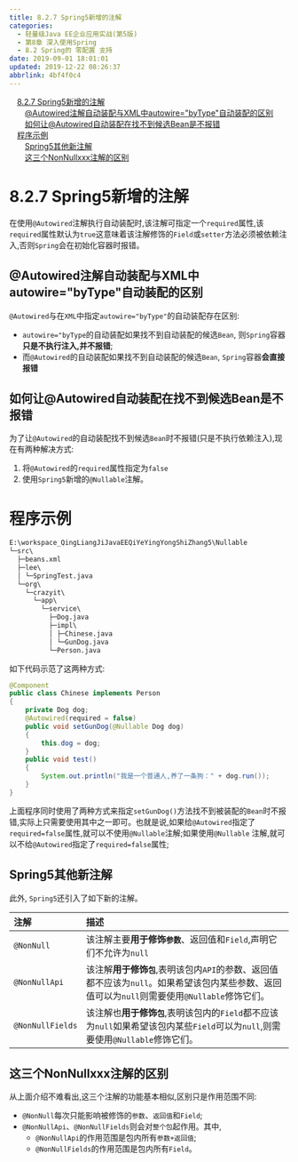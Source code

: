 ```yaml
---
title: 8.2.7 Spring5新增的注解
categories: 
  - 轻量级Java EE企业应用实战(第5版)
  - 第8章 深入使用Spring
  - 8.2 Spring的 零配置 支持
date: 2019-09-01 18:01:01
updated: 2019-12-22 08:26:37
abbrlink: 4bf4f0c4
---
```

<div id='my_toc'><a href="/JavaReadingNotes/4bf4f0c4/#8-2-7-Spring5新增的注解" class="header_1">8.2.7 Spring5新增的注解</a><br><a href="/JavaReadingNotes/4bf4f0c4/#@Autowired注解自动装配与XML中autowire="byType"自动装配的区别" class="header_2">@Autowired注解自动装配与XML中autowire="byType"自动装配的区别</a><br><a href="/JavaReadingNotes/4bf4f0c4/#如何让@Autowired自动装配在找不到候选Bean是不报错" class="header_2">如何让@Autowired自动装配在找不到候选Bean是不报错</a><br><a href="/JavaReadingNotes/4bf4f0c4/#程序示例" class="header_1">程序示例</a><br><a href="/JavaReadingNotes/4bf4f0c4/#Spring5其他新注解" class="header_2">Spring5其他新注解</a><br><a href="/JavaReadingNotes/4bf4f0c4/#这三个NonNullxxx注解的区别" class="header_2">这三个NonNullxxx注解的区别</a><br></div>
<style>.header_1{margin-left: 1em;}.header_2{margin-left: 2em;}.header_3{margin-left: 3em;}.header_4{margin-left: 4em;}.header_5{margin-left: 5em;}.header_6{margin-left: 6em;}</style>
<!--more-->
<script>if (navigator.platform.search('arm')==-1){document.getElementById('my_toc').style.display = 'none';}var e,p = document.getElementsByTagName('p');while (p.length>0) {e = p[0];e.parentElement.removeChild(e);}</script>

<!--end-->
<!--SSTStart-->
# 8.2.7 Spring5新增的注解 #
在使用`@Autowired`注解执行自动装配时,该注解可指定一个`required`属性,该`required`属性默认为`true`这意味着该注解修饰的`Field`或`setter`方法必须被依赖注入,否则`Spring`会在初始化容器时报错。
## @Autowired注解自动装配与XML中autowire="byType"自动装配的区别 ##
`@Autowired`与在`XML`中指定`autowire="byType"`的自动装配存在区别:
- `autowire="byType`的自动装配如果找不到自动装配的候选`Bean`, 则`Spring`容器**只是不执行注入,并不报错**;
- 而`@Autowired`的自动装配如果找不到自动装配的候选`Bean`, `Spring`容器**会直接报错**

## 如何让@Autowired自动装配在找不到候选Bean是不报错 ##
为了让`@Autowired`的自动装配找不到候选`Bean`时不报错(只是不执行依赖注入),现在有两种解决方式:
1. 将`@Autowired`的`required`属性指定为`false`
2. 使用`Spring5`新增的`@Nullable`注解。

# 程序示例 #
```cmd
E:\workspace_QingLiangJiJavaEEQiYeYingYongShiZhang5\Nullable
└─src\
  ├─beans.xml
  ├─lee\
  │ └─SpringTest.java
  └─org\
    └─crazyit\
      └─app\
        └─service\
          ├─Dog.java
          ├─impl\
          │ ├─Chinese.java
          │ └─GunDog.java
          └─Person.java
```
如下代码示范了这两种方式:
```java
@Component
public class Chinese implements Person
{
    private Dog dog;
    @Autowired(required = false)
    public void setGunDog(@Nullable Dog dog)
    {
        this.dog = dog;
    }
    public void test()
    {
        System.out.println("我是一个普通人,养了一条狗：" + dog.run());
    }
}
```
上面程序同时使用了两种方式来指定`setGunDog()`方法找不到被装配的`Bean`时不报错,实际上只需要使用其中之一即可。也就是说,如果给`@Autowired`指定了`required=false`属性,就可以不使用`@Nullable`注解;如果使用`@Nullable` 注解,就可以不给`@Autowired`指定了`required=false`属性;
## Spring5其他新注解 ##
此外, `Spring5`还引入了如下新的注解。

|注解|描述|
|:---|:---|
|`@NonNull`|该注解主要**用于修饰`参数`**、返回值和`Field`,声明它们不允许为`null`|
|`@NonNullApi`|该注解**用于修饰`包`**,表明该包内`API`的参数、返回值都不应该为`null`。如果希望该包内某些参数、返回值可以为`null`则需要使用`@Nullable`修饰它们。|
|`@NonNullFields`|该注解也**用于修饰`包`**,表明该包内的`Field`都不应该为`null`如果希望该包内某些`Field`可以为`null`,则需要使用`@Nullable`修饰它们。|
## 这三个NonNullxxx注解的区别 ##
从上面介绍不难看出,这三个注解的功能基本相似,区别只是作用范围不同:
- `@NonNull`每次只能影响被修饰的`参数`、`返回值`和`Field`;
- `@NonNullApi`、`@NonNullFields`则会对`整个包`起作用。其中, 
    - `@NonNullApi`的作用范围是包内所有`参数+返回值`;
    - `@NonNullFields`的作用范围是包内所有`Field`。

<!--SSTStop-->

